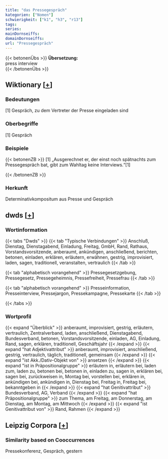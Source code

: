 ```yaml
---
title: "das Pressegespräch"
kategorien: ["Nomen"]
schwierigkeit: ["k1", "h3", "r13"]
tags:
series:
mainDornseiffs:
domainDornseiffs:
url: "Pressegespräch"
---
```


{{< betonenÜbs >}}
**Übersetzung:**  
press interview  
{{< /betonenÜbs >}}

## Wiktionary [[+](https://de.wiktionary.org/wiki/Pressegespräch)]

### Bedeutungen
[1] Gespräch, zu dem Vertreter der Presse eingeladen sind  

### Oberbegriffe
[1] Gespräch  

### Beispiele
{{< betonenZB >}}
[1] „Ausgerechnet er, der einst noch spätnachts zum Pressegespräch bat, gibt zum Wahltag keine Interviews.“[1]  

{{< /betonenZB >}}
### Herkunft
Determinativkompositum aus Presse und Gespräch  



## dwds [[+](https://www.dwds.de/wb/Pressegespräch)]

### Wortinformation
{{< tabs "Dwds" >}}
{{< tab "Typische Verbindungen" >}}
Anschluß, Dienstag, Dienstagabend, Einladung, Freitag, GmbH, Rand, Rathaus, Vorstandsvorsitzende, anberaumt, ankündigen, anschließend, berichten, betonen, einladen, erklären, erläutern, erwähnen, gestrig, improvisiert, laden, sagen, traditionell, veranstalten, vertraulich
{{< /tab >}}

{{< tab "alphabetisch vorangehend" >}}
Pressegesetzgebung, Pressegesetz, Pressegeheimnis, Pressefreiheit, Pressefrau
{{< /tab >}}

{{< tab "alphabetisch vorangehend" >}}
Presseinformation, Presseinterview, Pressejargon, Pressekampagne, Pressekarte
{{< /tab >}}

{{< /tabs >}}

### Wortprofil
{{< expand "Überblick" >}} anberaumt, improvisiert, gestrig, erläutern, vertraulich, Zentralverband, laden, anschließend, Dienstagabend, Bundesverband, betonen, Vorstandsvorsitzende, einladen, AG, Einladung, Rand, sagen, erklären, traditionell, Geschäftsjahr {{< /expand >}}
{{< expand "hat Adjektivattribut" >}} anberaumt, improvisiert, anschließend, gestrig, vertraulich, täglich, traditionell, gemeinsam {{< /expand >}}
{{< expand "ist Akk./Dativ-Objekt von" >}} ansetzen {{< /expand >}}
{{< expand "ist in Präpositionalgruppe" >}} erläutern in, erläutern bei, laden zum, laden zu, betonen bei, betonen in, einladen zu, sagen in, erklären bei, sagen bei, zurückweisen in, Montag bei, vorstellen bei, erklären in, ankündigen bei, ankündigen in, Dienstag bei, Freitag in, Freitag bei, bekanntgeben in {{< /expand >}}
{{< expand "hat Genitivattribut" >}} Bundesverband, AG, Verband {{< /expand >}}
{{< expand "hat Präpositionalgruppe" >}} zum Thema, am Freitag, am Donnerstag, am Dienstag, am Montag, am Mittwoch {{< /expand >}}
{{< expand "ist Genitivattribut von" >}} Rand, Rahmen {{< /expand >}}

## Leipzig Corpora [[+](https://corpora.uni-leipzig.de/en/res?word=Pressegespräch&corpusId=deu_newscrawl-public_2018)]


### Similarity based on Cooccurrences
Pressekonferenz, Gespräch, gestern

